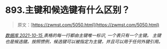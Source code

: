 <!--yml
category: 未分类
date: 0001-01-01 00:00:00
-->

# 893.主键和候选键有什么区别？

> 原文：[https://zwmst.com/5050.html](https://zwmst.com/5050.html)

   [ *数据库* ](https://zwmst.com/%e6%95%b0%e6%8d%ae%e5%ba%93)*[ <time datetime="2021-10-16T02:09:49+08:00"> 2021-10-15 </time> ](https://zwmst.com/5050.html)  表格的每一行都由主键唯一标识, 一个表只有一个主键。
主键也是候选键。按照惯例，候选键可以被指定为主键，并且可以用于任何外键引用。*